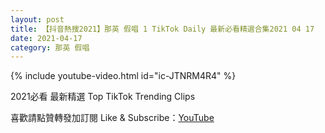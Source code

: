 ```yaml
---
layout: post
title: 【抖音熱搜2021】那英 假唱 1 TikTok Daily 最新必看精選合集2021 04 17
date: 2021-04-17
category: 那英 假唱
---
```


{% include youtube-video.html id="ic-JTNRM4R4" %}

2021必看 最新精選 Top TikTok Trending Clips

喜歡請點贊轉發加訂閱 Like & Subscribe：[YouTube](https://www.youtube.com/channel/UCAoR7VcanIPd04uEq_GIylA/videos)

